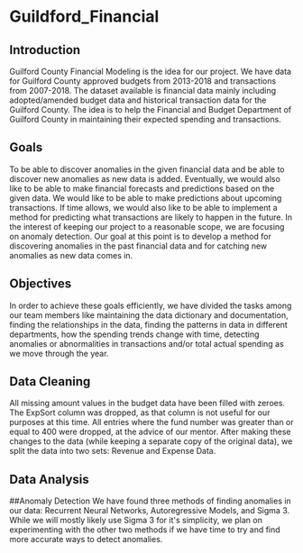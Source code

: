 # Guildford_Financial

## Introduction
Guilford County Financial Modeling is the idea for our project. We have data for Guilford County approved budgets from 2013-2018 and transactions from 2007-2018.
The dataset available is financial data mainly including adopted/amended budget data and historical transaction
data for the Guilford County. The idea is to help the Financial and Budget Department
of Guilford County in maintaining their expected spending and transactions.

## Goals
To be able to discover anomalies in the given financial data and be able to discover new
anomalies as new data is added. Eventually, we would also like to be able to
make financial forecasts and predictions based on the given data. We would like to be able to make predictions about
upcoming transactions. If time allows, we would also like to be able to implement a method for predicting what transactions are likely to
happen in the future. In the interest of keeping our project to a reasonable scope, we are focusing on anomaly detection. Our goal
at this point is to develop a method for discovering anomalies in the past financial data and for catching new anomalies as new data comes in.

## Objectives
In order to achieve these goals efficiently, we have divided the tasks among our team
members like maintaining the data dictionary and documentation, finding the relationships
in the data, finding the patterns in data in different departments, how the spending
trends change with time, detecting anomalies or abnormalities in transactions
and/or total actual spending as we move through the year.

## Data Cleaning
All missing amount values in the budget data have been filled with zeroes. The ExpSort column was dropped,
 as that column is not useful for our purposes at this time. All entries where the fund number was greater than
 or equal to 400 were dropped, at the advice of our mentor. After making these changes to the data (while keeping 
a separate copy of the original data), we split the data into two sets: Revenue and Expense Data. 
 
## Data Analysis




##Anomaly Detection
We have found three methods of finding anomalies in our data: Recurrent Neural Networks, Autoregressive Models, and Sigma 3. While we will mostly likely use Sigma 3 for it's simplicity, we plan on experimenting with the other two methods if we have time to try and find more accurate ways to detect anomalies. 
